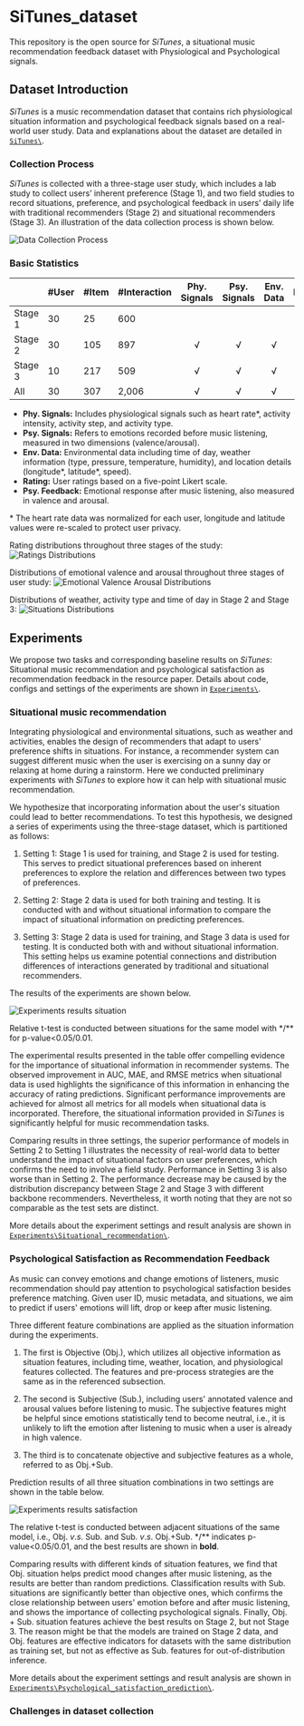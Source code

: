 # SiTunes_dataset
This repository is the open source for *SiTunes*,  a situational music recommendation feedback dataset with Physiological and Psychological signals.

## Dataset Introduction
*SiTunes* is a music recommendation dataset that contains rich physiological situation information and psychological feedback signals based on a real-world user study. Data and explanations about the dataset are detailed in [`SiTunes\`](/SiTunes/).

### Collection Process
*SiTunes* is collected with a three-stage user study, which includes a lab study to collect users’ inherent preference (Stage 1), and two field studies to record situations, preference, and psychological feedback in users’ daily life with traditional recommenders (Stage 2) and situational recommenders (Stage 3).
An illustration of the data collection process is shown below.


![Data Collection Process](./log/_static/Experiment_flow.png)


### Basic Statistics

|         | #User | #Item | #Interaction | Phy. Signals | Psy. Signals | Env. Data | Rating | Psy. Feedback |
|---------|-------|-------|--------------|:------------:|:------------:|:---------:|:------:|:-------------:|
| Stage 1 | 30    | 25    | 600          |              |              |           |   √    |       √       |
| Stage 2 | 30    | 105   | 897          |       √      |       √      |     √     |   √    |       √       |
| Stage 3 | 10    | 217   | 509          |       √      |       √      |     √     |   √    |       √       |
| All     | 30    | 307   | 2,006        |       √      |       √      |     √     |   √    |       √       |

- **Phy. Signals:** Includes physiological signals such as heart rate*, activity intensity, activity step, and activity type.
- **Psy. Signals:** Refers to emotions recorded before music listening, measured in two dimensions (valence/arousal).
- **Env. Data:** Environmental data including time of day, weather information (type, pressure, temperature, humidity), and location details (longitude*, latitude*, speed).
- **Rating:** User ratings based on a five-point Likert scale.
- **Psy. Feedback:** Emotional response after music listening, also measured in valence and arousal.

\* The heart rate data was normalized for each user, longitude and latitude values were re-scaled to protect user privacy.

Rating distributions throughout three stages of the study:
![Ratings Distributions](./log/_static/Ratings_distributions.png)

Distributions of emotional valence and arousal throughout three stages of user study:
![Emotional Valence Arousal Distributions](./log/_static/Emo_distributions.png)

Distributions of weather, activity type and time of day in Stage 2 and Stage 3: 
![Situations Distributions](./log/_static/Situations_distributions.png)

## Experiments
We propose two tasks and corresponding baseline results on *SiTunes*: Situational music recommendation and psychological satisfaction as recommendation feedback in the resource paper.
Details about code, configs and settings of the experiments are shown in [`Experiments\`](/Experiments/).

### Situational music recommendation
Integrating physiological and environmental situations, such as weather and activities, enables the design of recommenders that adapt to users' preference shifts in situations. 
For instance, a recommender system can suggest different music when the user is exercising on a sunny day or relaxing at home during a rainstorm.
Here we conducted preliminary experiments with *SiTunes* to explore how it can help with situational music recommendation.

We hypothesize that incorporating information about the user's situation could lead to better recommendations. 
To test this hypothesis, we designed a series of experiments using the three-stage dataset, which is partitioned as follows:

1. Setting 1: Stage 1 is used for training, and Stage 2 is used for testing. 
    This serves to predict situational preferences based on inherent preferences to explore the relation and differences between two types of preferences. 
    
2. Setting 2: Stage 2 data is used for both training and testing. It is conducted with and without situational information to compare the impact of situational information on predicting preferences. 
    
3. Setting 3: Stage 2 data is used for training, and Stage 3 data is used for testing. It is conducted both with and without situational information. This setting helps us examine potential connections and distribution differences of interactions generated by traditional and situational recommenders.
   
The results of the experiments are shown below.

![Experiments results situation](./log/_static/Situational_recommendation_experiments_results.png)

Relative t-test is conducted between situations for the same model with \*/*\* for p-value<0.05/0.01.

The experimental results presented in the table offer compelling evidence for the importance of situational information in recommender systems. The observed improvement in AUC, MAE, and RMSE metrics when situational data is used highlights the significance of this information in enhancing the accuracy of rating predictions. Significant performance improvements are achieved for almost all metrics for all models when situational data is incorporated. Therefore, the situational information provided in *SiTunes* is significantly helpful for music recommendation tasks.

Comparing results in three settings,
the superior performance of models in Setting 2 to Setting 1 illustrates the necessity of real-world data to better understand the impact of situational factors on user preferences, which confirms the need to involve a field study. 
Performance in Setting 3 is also worse than in Setting 2.
The performance decrease may be caused by the distribution discrepancy between Stage 2 and Stage 3 with different backbone recommenders. 
Nevertheless, it worth noting that they are not so comparable as the test sets are distinct.

More details about the experiment settings and result analysis are shown in [`Experiments\Situational_recommendation\`](/Experiments/Situational_recommendation).

### Psychological Satisfaction as Recommendation Feedback

As music can convey emotions and change emotions of listeners, music recommendation should pay attention to psychological satisfaction besides preference matching.
Given user ID, music metadata, and situations, we aim to predict if users' emotions will lift, drop or keep after music listening.

Three different feature combinations are applied as the situation information during the experiments. 
1. The first is Objective (Obj.), which utilizes all objective information as situation features, including time, weather, location, and physiological features collected. The features and pre-process strategies are the same as in the referenced subsection.

2. The second is Subjective (Sub.), including users' annotated valence and arousal values before listening to music. The subjective features might be helpful since emotions statistically tend to become neutral, i.e., it is unlikely to lift the emotion after listening to music when a user is already in high valence.

3. The third is to concatenate objective and subjective features as a whole, referred to as Obj.+Sub.

Prediction results of all three situation combinations in two settings are shown in the table below.

![Experiments results satisfaction](./log/_static/Psychological_satisfaction_prediction_task.png)

The relative t-test is conducted between adjacent situations of the same model, i.e., Obj. $v.s.$ Sub. and Sub. $v.s.$ Obj.+Sub.
\*/*\* indicates p-value<0.05/0.01, and the best results are shown in **bold**.

Comparing results with different kinds of situation features, we find that Obj. situation helps predict mood changes after music listening, as the results are better than random predictions.
Classification results with Sub. situations are significantly better than objective ones, which confirms the close relationship between users' emotion before and after music listening, and shows the importance of collecting psychological signals.
Finally, Obj. + Sub. situation features achieve the best results on Stage 2, but not Stage 3.
The reason might be that the models are trained on Stage 2 data, and Obj. features are effective indicators for datasets with the same distribution as training set, but not as effective as Sub. features for out-of-distribution inference.

More details about the experiment settings and result analysis are shown in [`Experiments\Psychological_satisfaction_prediction\`](/Experiments/Psychological_satisfaction_prediction).

### Challenges in dataset collection
